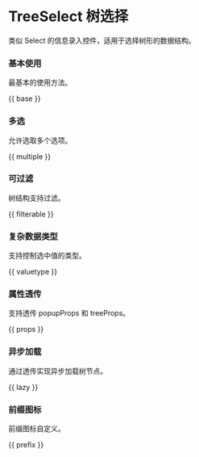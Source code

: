# TreeSelect 树选择

类似 Select 的信息录入控件，适用于选择树形的数据结构。

### 基本使用

最基本的使用方法。

{{ base }}

### 多选

允许选取多个选项。

{{ multiple }}

### 可过滤

树结构支持过滤。

{{ filterable }}

### 复杂数据类型

支持控制选中值的类型。

{{ valuetype }}

### 属性透传

支持透传 popupProps 和 treeProps。

{{ props }}

### 异步加载

通过透传实现异步加载树节点。

{{ lazy }}

### 前缀图标

前缀图标自定义。

{{ prefix }}
